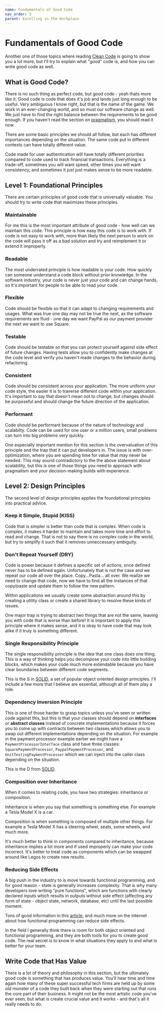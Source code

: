 ```yaml
---
name: Fundamentals of Good Code
nav_order: 3
parent: Excelling in the Workplace
---
```


# Fundamentals of Good Code

Another one of those topics where reading [Clean Code](https://amzn.to/3iIzw4h) is going to show you a lot more, but I'll try to explain what "good" code is, and how you can write good code as well.

## What is Good Code?

There is no such thing as perfect code, but good code - yeah thats more like it. Good code is code that does it's job and lands just long enough to be useful. Very ambiguous I know right, but that is the name of the game. We work in an ever-changing world, and so must our software change as well. We just have to find the right balance between the requirements to be good enough. If you haven't read the section on [pragmatism](https://thehandbook.jamlouie.com/excelling-in-the-workplace/pragmatism.html), you should read it now.

There are some basic principles we should all follow, but each has different importances depending on the situation. The same code put in different contexts can have totally different value.

Code made for user authentication will have totally different priorities compared to code used to track financial transactions. Everything is a trade-off, sometimes you will want speed, other times you will want consistency, and sometimes it just just makes sense to be more readable.

## Level 1: Foundational Principles

There are certain principles of good code that is universally valuable. You should try to write code that maximizes these principles.

### Maintainable

For me this is the most important attribute of good code - how well can we maintain this code. This principle is how easy this code is to work with. If code is not easy to work with, more than likely the next person to work on the code will pass it off as a bad solution and try and reimplement it or extend it improperly.

### Readable

The most underrated principle is how readable is your code. How quickly can someone understand a code block without prior knowledge. In the software industry, your code is never just your code and can change hands, so it's important for people to be able to read your code.

### Flexible

Code should be flexible so that it can adapt to changing requirements and usages. What was true one day may not be true the next, as the software requirements are fluid - one day we want PayPal as our payment provider the next we want to use Square.

### Testable

Code should be testable so that you can protect yourself against side effect of future changes. Having tests allow you to confidently make changes at the code level and verify you haven't made changes to the behavior during refactoring.

### Consistent

Code should be consistent across your application. The more uniform your code style, the easier it is to traverse different code within your application. It's important to say that doesn't mean not to change, but changes should be purposeful and should change the future direction of the application.

### Performant

Code should be performant because of the nature of technology and scalabilty. Code can be used for one user or a million users, small problems can turn into big problems very quickly.

One especially important mention for this section is the overvaluation of this principle and the trap that it can put developers in. The issue is with over-optimization, where you are spending time for value that may never be needed. This may sound contradictory to the the above statement about scalability, but this is one of those things you need to approach with pragmatism and your decision-making builds with experience.

## Level 2: Design Principles

The second level of design principles applies the foundational principles into practical advice.

### Keep it Simple, Stupid (KISS)

Code that is simpler is better than code that is complex. When code is complex, it makes it harder to maintain and takes more time and effort to read and change. That is not to say there is no complex code in the world, but try to simplify it such that it removes unneccessary ambiguity.

### Don't Repeat Yourself (DRY)

Code is power because it defines a specific set of actions, once defined never has to be defined again. Unfortunately that is not the case and we repeat our code all over the place. Copy...Pasta... all over. We realize we need to change that code, now we have to find all the instances of that copy/paste and update them to follow the new pattern.

Within applications we usually create some abstraction around this by creating a utility class or create a shared library to resolve these kinds of issues.

One major trap is trying to abstract two things that are not the same, leaving you with code that is worse than before! It is important to apply this principle where it makes sense, and it is okay to have code that may look alike if it truly is something different.

### Single Responsibility Principle

The single responsibility principle is the idea that one class does one thing. This is a way of thinking helps you decompose your code into little building blocks, which makes your code much more extendable because you have clear boundaries between different code segments.

This is the S in [SOLID](https://www.freecodecamp.org/news/solid-principles-explained-in-plain-english/), a set of popular object oriented design principles. I'll include a few more that I believe are essential, although all of them play a role.

### Dependency Inversion Principle

This is one of those harder to grasp topics unless you've seen or written code against this, but this is that your classes should depend on __interfaces__ or __abstract classes__ instead of concrete implementations because it forces you to come up with contracts between two classes which allows you to swap out different implementations depending on the situation. For example in the payment processor example earlier we might have a `PaymentProcessorInterface` class and have three classes: `SquarePaymentProcessor`, `PaypalPaymentProcessor`, and `UnitTestingPaymentProcessor` which we can inject into the caller class depending on the situation.

This is the D from [SOLID](https://www.freecodecamp.org/news/solid-principles-explained-in-plain-english/).

### Composition over Inheritance

When it comes to relating code, you have two strategies: inheritance or composition.

Inheritance is when you say that something is something else. For example a Tesla Model X is a car.

Composition is when something is composed of multiple other things. For example a Tesla Model X has a steering wheel, seats, some wheels, and much more.

It's much better to think in components compared to inheritance, because inheritance implies a lot more and if used improperly can make your code incorrect. It's better to treat code as components which can be swapped around like Legos to create new results.

### Reducing Side Effects

A big push in the industry to is move towards functional programming, and for good reason - state is generally increases complexity. That is why many developers love writing "pure functions", which are functions with clearly declared inputs which results in outputs without side effect (affecting any form of state - object state, network, database, etc) until the last possible moment.

Tons of good information in this [article](https://towardsdatascience.com/why-developers-are-falling-in-love-with-functional-programming-13514df4048e), and much more on the internet about how functional programming can reduce side effects.

In the field I generally think there is room for both object oriented and functional programming, and they are both tools for you to create good code. The real secret is to know in what situations they apply to and what is better for your team.

## Write Code that Has Value

There is a lot of theory and philosophy in this section, but the ultimately good code is something that has produces value. You'll hear time and time again how many of these super successful tech firms are held up by some old monster of a code they built back when they were starting out that runs the core part of their business. It might not be the most artistic code you've ever seen, but what is create crucial value and it works - and that's all it really needs to do.